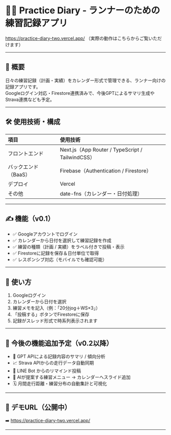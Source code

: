 # 🏃‍♂️ Practice Diary - ランナーのための練習記録アプリ

https://practice-diary-two.vercel.app/ 
（実際の動作はこちらからご覧いただけます）

---

## 📌 概要

日々の練習記録（計画・実績）をカレンダー形式で管理できる、ランナー向けの記録アプリです。  
Googleログイン対応・Firestore連携済みで、今後GPTによるサマリ生成やStrava連携なども予定。

---

## 🛠️ 使用技術・構成

| 項目 | 使用技術 |
|:--|:--|
| フロントエンド | Next.js（App Router / TypeScript / TailwindCSS） |
| バックエンド（BaaS） | Firebase（Authentication / Firestore） |
| デプロイ | Vercel |
| その他 | date-fns（カレンダー・日付処理） |

---

## ✍️ 機能（v0.1）

- ✅ Googleアカウントでログイン
- ✅ カレンダーから日付を選択して練習記録を作成
- ✅ 練習の種類（計画 / 実績）をラベル付きで投稿・表示
- ✅ Firestoreに記録を保存＆日付単位で取得
- ✅ レスポンシブ対応（モバイルでも確認可能）

---

## 📱 使い方

1. Googleログイン
2. カレンダーから日付を選択
3. 練習メモを記入（例：「20分jog＋WS×3」）
4. 「投稿する」ボタンでFirestoreに保存
5. 記録がスレッド形式で時系列表示されます

---

## 🔮 今後の機能追加予定（v0.2以降）

- 🤖 GPT APIによる記録内容のサマリ / 傾向分析
- 📈 Strava APIからの走行データ自動同期
- 📆 LINE Bot からのリマインド投稿
- 🧠 AIが提案する練習メニュー → カレンダーへスライド追加
- 🗓️ 月間走行距離・練習分布の自動集計と可視化

---

## 🧪 デモURL（公開中）

➡️ https://practice-diary-two.vercel.app/

---

